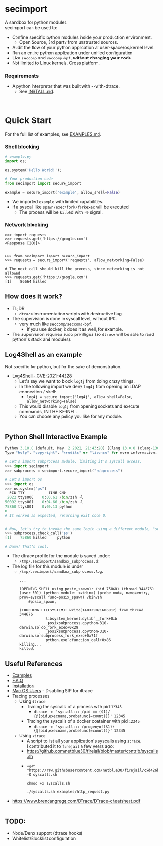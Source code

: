 # secimport
A sandbox for python modules.<br> secimport can be used to:

- Confine specific python modules inside your production environment.
  - Open Source, 3rd party from unstrusted sources.
- Audit the flow of your python application at user-space/os/kernel level.
- Run an entire python application under unified configuration
- Like `seccomp` and `seccomp-bpf`, <b>without changing your code</b>
- Not limited to Linux kernels. Cross platform.

### Requirements
- A python interpreter that was built with --with-dtrace.
  - See <a href="docs/INSTALL.md">INSTALL.md</a>.

<br>

# Quick Start
For the full list of examples, see <a href="docs/EXAMPLES.md">EXAMPLES.md</a>.

### Shell blocking
```python
# example.py
import os;

os.system('Hello World!');
```
```python
# Your production code
from secimport import secure_import 

example = secure_import('example', allow_shell=False)
```
- We imported `example` with limited capabilities.
- If a syscall like `spawn/exec/fork/forkexec` will be executed
  - The process will be `kill`ed with `-9` signal.

### Network blocking
```
>>> import requests
>>> requests.get('https://google.com')
<Response [200]>
  

>>> from secimport import secure_import
>>> requests = secure_import('requests', allow_networking=False)

# The next call should kill the process, since networking is not allowed
>>> requests.get('https://google.com')
[1]    86664 killed
```

## How does it work?
- TL;DR
  - `dtrace` instrumentation scripts with destructive flag<br>
- The supervision is done in syscall level, without IPC.
  - very much like `seccomp/seccomp-bpf`.
    - If you use docker, it does it as well, for example.
- The supervision requires sudo privilliges (so `dtrace` will be able to read python's stack and modules).

## Log4Shell as an example
Not specific for python, but for the sake of demonstration.
- <a href="https://cve.mitre.org/cgi-bin/cvename.cgi?name=cve-2021-44228">Log4Shell - CVE-2021-44228</a>
  - Let's say we want to block `log4j` from doing crazy things.
  - In the following import we deny `log4j` from opening an LDAP connection / shell:
    - `log4j = secure_import('log4j', allow_shell=False, allow_networking=False)`
  - This would disable `log4j` from opening sockets and execute commands, IN THE KERNEL.
  - You can choose any policy you like for any module.
<br><br>

## Python Shell Interactive Example
```python
Python 3.10.0 (default, May  2 2022, 21:43:20) [Clang 13.0.0 (clang-1300.0.27.3)] on darwin
Type "help", "copyright", "credits" or "license" for more information.

# Let's import subprocess module, limiting it's syscall access.
>>> import secimport
>>> subprocess = secimport.secure_import("subprocess")

# Let's import os 
>>> import os
>>> os.system("ps")
  PID TTY           TIME CMD
 2022 ttys000    0:00.61 /bin/zsh -l
50092 ttys001    0:04.66 /bin/zsh -l
75860 ttys001    0:00.13 python
0
# It worked as expected, returning exit code 0.


# Now, let's try to invoke the same logic using a different module, "subprocess", that was imported using secure_import:
>>> subprocess.check_call('ps')
[1]    75860 killed     python

# Damn! That's cool.
```

- The dtrace profile for the module is saved under:
  -  `/tmp/.secimport/sandbox_subprocess.d`:
- The log file for this module is under
  -  `/tmp/.secimport/sandbox_subprocess.log`:
        ```shell
        ...

        (OPENING SHELL using posix_spawn): (pid 75860) (thread 344676) (user 501) (python module: <stdin>) (probe mod=, name=entry, prov=syscall func=posix_spawn) /bin/sh 
            #posix_spawn,

        (TOUCHING FILESYSTEM): write(140339021606912) from thread 344676
                    libsystem_kernel.dylib`__fork+0xb
                    _posixsubprocess.cpython-310-darwin.so`do_fork_exec+0x29
                    _posixsubprocess.cpython-310-darwin.so`subprocess_fork_exec+0x71f
                    python.exe`cfunction_call+0x86
        killing...
        killed.
        ```

## Useful References
- <a href="docs/EXAMPLES.md">Examples</a>
- <a href="docs/FAQ.md">F.A.Q</a>
- <a href="docs/INSTALL.md">Installation</a>
- <a href="docs/MAC_OS_USERS.md">Mac OS Users</a> - Disabling SIP for dtrace
- Tracing processes
  - Using `dtrace`
    - Tracing the syscalls of a process with pid `12345`
      - `dtrace -n 'syscall::: /pid == ($1)/ {@[pid,execname,probefunc]=count()}' 12345`
    - Tracing the syscalls of a docker container with pid `12345`
      - `dtrace -n 'syscall::: /progenyof($1)/ {@[pid,execname,probefunc]=count()}' 12345`
  - Using `strace`
    -  A script to list all your application's syscalls using `strace`.<br> I contributed it to `firejail` a few years ago:
      - https://github.com/netblue30/firejail/blob/master/contrib/syscalls.sh
      - ```
        wget "https://raw.githubusercontent.com/netblue30/firejail/c5d426b245b24d5bd432893f74baec04cb8b59ed/contrib/syscalls.sh" -O syscalls.sh

        chmod +x syscalls.sh

        ./syscalls.sh examples/http_request.py
        ```
- https://www.brendangregg.com/DTrace/DTrace-cheatsheet.pdf
<br><br>

## TODO:
- Node/Deno support (dtrace hooks)
- Whitelist/Blocklist configuration